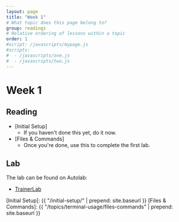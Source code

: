 ```yaml
---
layout: page
title: "Week 1"
# What topic does this page belong to?
group: readings
# Relative ordering of lessons within a topic
order: 1
#script: /javascripts/mypage.js
#scripts:
#  - /javascripts/one.js
#  - /javascripts/two.js
---
```


# Week 1

## Reading

- [Initial Setup]
  - If you haven't done this yet, do it now.
- [Files & Commands]
  - Once you're done, use this to complete the first lab.

## Lab

The lab can be found on Autolab:

- [TrainerLab](https://autolab.andrew.cmu.edu/courses/15131-f16/assessments/trainerlab)

[Initial Setup]: {{ "/initial-setup/" | prepend: site.baseurl }}
[Files & Commands]: {{ "/topics/terminal-usage/files-commands" | prepend: site.baseurl }}
